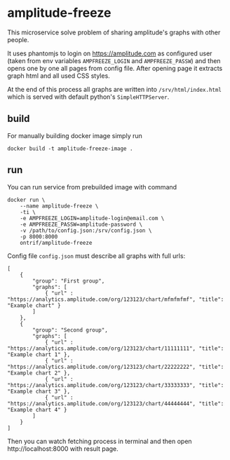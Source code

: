 # amplitude-freeze
This microservice solve problem of sharing amplitude's graphs with other people.

It uses phantomjs to login on https://amplitude.com as configured user (taken from env
variables `AMPFREEZE_LOGIN` and `AMPFREEZE_PASSW`) and then opens one by one all
pages from config file. After opening page it extracts graph html and all used
CSS styles.

At the end of this process all graphs are written into `/srv/html/index.html`
which is served with default python's `SimpleHTTPServer`.

## build
For manually building docker image simply run
```
docker build -t amplitude-freeze-image .
```

## run
You can run service from prebuilded image with command
```
docker run \
    --name amplitude-freeze \
    -ti \
    -e AMPFREEZE_LOGIN=amplitude-login@email.com \
    -e AMPFREEZE_PASSW=amplitude-password \
    -v /path/to/config.json:/srv/config.json \
    -p 8000:8000
    ontrif/amplitude-freeze
```

Config file `config.json` must describe all graphs with full urls:
```
[
    {
        "group": "First group",
        "graphs": [
            { "url" : "https://analytics.amplitude.com/org/123123/chart/mfmfmfmf", "title": "Example chart" }
        ]
    },
    {
        "group": "Second group",
        "graphs": [
            { "url" : "https://analytics.amplitude.com/org/123123/chart/11111111", "title": "Example chart 1" },
            { "url" : "https://analytics.amplitude.com/org/123123/chart/22222222", "title": "Example chart 2" },
            { "url" : "https://analytics.amplitude.com/org/123123/chart/33333333", "title": "Example chart 3" },
            { "url" : "https://analytics.amplitude.com/org/123123/chart/44444444", "title": "Example chart 4" }
        ]
    }
]
```

Then you can watch fetching process in terminal and then open http://localhost:8000 with result page.
